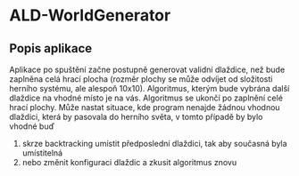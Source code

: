 # ALD-WorldGenerator

## Popis aplikace
Aplikace po spuštění začne postupně generovat validní dlaždice, než bude zaplněna
celá hrací plocha (rozměr plochy se může odvíjet od složitosti herního systému, ale
alespoň 10x10). Algoritmus, kterým bude vybrána další dlaždice na vhodné místo je
na vás.
Algoritmus se ukončí po zaplnění celé hrací plochy. Může nastat situace, kde
program nenajde žádnou vhodnou dlaždici, která by pasovala do herního světa, v
tomto případě by bylo vhodné buď

1. skrze backtracking umístit předposlední dlaždici, tak aby současná byla
umístitelná
2. nebo změnit konfiguraci dlaždic a zkusit algoritmus znovu
